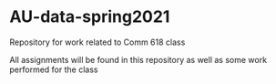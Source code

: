 # AU-data-spring2021

Repository for work related to Comm 618 class

All assignments will be found in this repository as well as some work performed for the class

